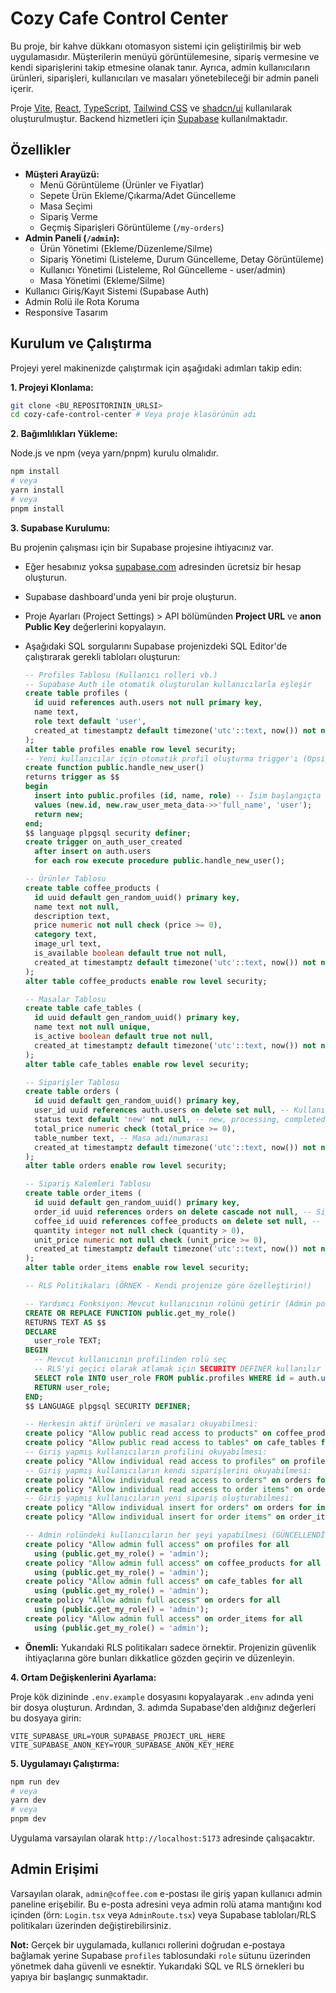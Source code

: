 # Cozy Cafe Control Center

Bu proje, bir kahve dükkanı otomasyon sistemi için geliştirilmiş bir web uygulamasıdır. Müşterilerin menüyü görüntülemesine, sipariş vermesine ve kendi siparişlerini takip etmesine olanak tanır. Ayrıca, admin kullanıcıların ürünleri, siparişleri, kullanıcıları ve masaları yönetebileceği bir admin paneli içerir.

Proje [Vite](https://vitejs.dev/), [React](https://reactjs.org/), [TypeScript](https://www.typescriptlang.org/), [Tailwind CSS](https://tailwindcss.com/) ve [shadcn/ui](https://ui.shadcn.com/) kullanılarak oluşturulmuştur. Backend hizmetleri için [Supabase](https://supabase.com) kullanılmaktadır.

## Özellikler

*   **Müşteri Arayüzü:**
    *   Menü Görüntüleme (Ürünler ve Fiyatlar)
    *   Sepete Ürün Ekleme/Çıkarma/Adet Güncelleme
    *   Masa Seçimi
    *   Sipariş Verme
    *   Geçmiş Siparişleri Görüntüleme (`/my-orders`)
*   **Admin Paneli (`/admin`):**
    *   Ürün Yönetimi (Ekleme/Düzenleme/Silme)
    *   Sipariş Yönetimi (Listeleme, Durum Güncelleme, Detay Görüntüleme)
    *   Kullanıcı Yönetimi (Listeleme, Rol Güncelleme - user/admin)
    *   Masa Yönetimi (Ekleme/Silme)
*   Kullanıcı Giriş/Kayıt Sistemi (Supabase Auth)
*   Admin Rolü ile Rota Koruma
*   Responsive Tasarım

## Kurulum ve Çalıştırma

Projeyi yerel makinenizde çalıştırmak için aşağıdaki adımları takip edin:

**1. Projeyi Klonlama:**

```bash
git clone <BU_REPOSITORININ_URLSI>
cd cozy-cafe-control-center # Veya proje klasörünün adı
```

**2. Bağımlılıkları Yükleme:**

Node.js ve npm (veya yarn/pnpm) kurulu olmalıdır.

```bash
npm install
# veya
yarn install
# veya
pnpm install
```

**3. Supabase Kurulumu:**

Bu projenin çalışması için bir Supabase projesine ihtiyacınız var.

*   Eğer hesabınız yoksa [supabase.com](https://supabase.com) adresinden ücretsiz bir hesap oluşturun.
*   Supabase dashboard'unda yeni bir proje oluşturun.
*   Proje Ayarları (Project Settings) > API bölümünden **Project URL** ve **anon Public Key** değerlerini kopyalayın.
*   Aşağıdaki SQL sorgularını Supabase projenizdeki SQL Editor'de çalıştırarak gerekli tabloları oluşturun:

    ```sql
    -- Profiles Tablosu (Kullanıcı rolleri vb.)
    -- Supabase Auth ile otomatik oluşturulan kullanıcılarla eşleşir
    create table profiles (
      id uuid references auth.users not null primary key,
      name text,
      role text default 'user',
      created_at timestamptz default timezone('utc'::text, now()) not null
    );
    alter table profiles enable row level security;
    -- Yeni kullanıcılar için otomatik profil oluşturma trigger'ı (Opsiyonel ama önerilir)
    create function public.handle_new_user() 
    returns trigger as $$
    begin
      insert into public.profiles (id, name, role) -- İsim başlangıçta null olabilir
      values (new.id, new.raw_user_meta_data->>'full_name', 'user');
      return new;
    end;
    $$ language plpgsql security definer;
    create trigger on_auth_user_created
      after insert on auth.users
      for each row execute procedure public.handle_new_user();

    -- Ürünler Tablosu
    create table coffee_products (
      id uuid default gen_random_uuid() primary key,
      name text not null,
      description text,
      price numeric not null check (price >= 0),
      category text,
      image_url text,
      is_available boolean default true not null,
      created_at timestamptz default timezone('utc'::text, now()) not null
    );
    alter table coffee_products enable row level security;

    -- Masalar Tablosu
    create table cafe_tables (
      id uuid default gen_random_uuid() primary key,
      name text not null unique,
      is_active boolean default true not null,
      created_at timestamptz default timezone('utc'::text, now()) not null
    );
    alter table cafe_tables enable row level security;

    -- Siparişler Tablosu
    create table orders (
      id uuid default gen_random_uuid() primary key,
      user_id uuid references auth.users on delete set null, -- Kullanıcı silinirse sipariş kalsın
      status text default 'new' not null, -- new, processing, completed, cancelled
      total_price numeric check (total_price >= 0),
      table_number text, -- Masa adı/numarası
      created_at timestamptz default timezone('utc'::text, now()) not null
    );
    alter table orders enable row level security;

    -- Sipariş Kalemleri Tablosu
    create table order_items (
      id uuid default gen_random_uuid() primary key,
      order_id uuid references orders on delete cascade not null, -- Sipariş silinirse kalemler de silinsin
      coffee_id uuid references coffee_products on delete set null, -- Ürün silinirse null olsun
      quantity integer not null check (quantity > 0),
      unit_price numeric not null check (unit_price >= 0),
      created_at timestamptz default timezone('utc'::text, now()) not null
    );
    alter table order_items enable row level security;

    -- RLS Politikaları (ÖRNEK - Kendi projenize göre özelleştirin!)

    -- Yardımcı Fonksiyon: Mevcut kullanıcının rolünü getirir (Admin politikaları için kullanılır)
    CREATE OR REPLACE FUNCTION public.get_my_role()
    RETURNS TEXT AS $$
    DECLARE
      user_role TEXT;
    BEGIN
      -- Mevcut kullanıcının profilinden rolü seç
      -- RLS'yi geçici olarak atlamak için SECURITY DEFINER kullanılır
      SELECT role INTO user_role FROM public.profiles WHERE id = auth.uid();
      RETURN user_role;
    END;
    $$ LANGUAGE plpgsql SECURITY DEFINER;

    -- Herkesin aktif ürünleri ve masaları okuyabilmesi:
    create policy "Allow public read access to products" on coffee_products for select using (is_available = true);
    create policy "Allow public read access to tables" on cafe_tables for select using (is_active = true);
    -- Giriş yapmış kullanıcıların profilini okuyabilmesi:
    create policy "Allow individual read access to profiles" on profiles for select using (auth.uid() = id);
    -- Giriş yapmış kullanıcıların kendi siparişlerini okuyabilmesi:
    create policy "Allow individual read access to orders" on orders for select using (auth.uid() = user_id);
    create policy "Allow individual read access to order items" on order_items for select using (exists (select 1 from orders where orders.id = order_items.order_id and orders.user_id = auth.uid()));
    -- Giriş yapmış kullanıcıların yeni sipariş oluşturabilmesi:
    create policy "Allow individual insert for orders" on orders for insert with check (auth.uid() = user_id);
    create policy "Allow individual insert for order items" on order_items for insert with check (exists (select 1 from orders where orders.id = order_items.order_id and orders.user_id = auth.uid()));

    -- Admin rolündeki kullanıcıların her şeyi yapabilmesi (GÜNCELLENDİ - Yardımcı fonksiyon kullanılıyor):
    create policy "Allow admin full access" on profiles for all
      using (public.get_my_role() = 'admin');
    create policy "Allow admin full access" on coffee_products for all
      using (public.get_my_role() = 'admin');
    create policy "Allow admin full access" on cafe_tables for all
      using (public.get_my_role() = 'admin');
    create policy "Allow admin full access" on orders for all
      using (public.get_my_role() = 'admin');
    create policy "Allow admin full access" on order_items for all
      using (public.get_my_role() = 'admin');
    ```

*   **Önemli:** Yukarıdaki RLS politikaları sadece örnektir. Projenizin güvenlik ihtiyaçlarına göre bunları dikkatlice gözden geçirin ve düzenleyin.

**4. Ortam Değişkenlerini Ayarlama:**

Proje kök dizininde `.env.example` dosyasını kopyalayarak `.env` adında yeni bir dosya oluşturun. Ardından, 3. adımda Supabase'den aldığınız değerleri bu dosyaya girin:

```env
VITE_SUPABASE_URL=YOUR_SUPABASE_PROJECT_URL_HERE
VITE_SUPABASE_ANON_KEY=YOUR_SUPABASE_ANON_KEY_HERE
```

**5. Uygulamayı Çalıştırma:**

```bash
npm run dev
# veya
yarn dev
# veya
pnpm dev
```

Uygulama varsayılan olarak `http://localhost:5173` adresinde çalışacaktır.

## Admin Erişimi

Varsayılan olarak, `admin@coffee.com` e-postası ile giriş yapan kullanıcı admin paneline erişebilir. Bu e-posta adresini veya admin rolü atama mantığını kod içinden (örn: `Login.tsx` veya `AdminRoute.tsx`) veya Supabase tabloları/RLS politikaları üzerinden değiştirebilirsiniz.

**Not:** Gerçek bir uygulamada, kullanıcı rollerini doğrudan e-postaya bağlamak yerine Supabase `profiles` tablosundaki `role` sütunu üzerinden yönetmek daha güvenli ve esnektir. Yukarıdaki SQL ve RLS örnekleri bu yapıya bir başlangıç sunmaktadır.
